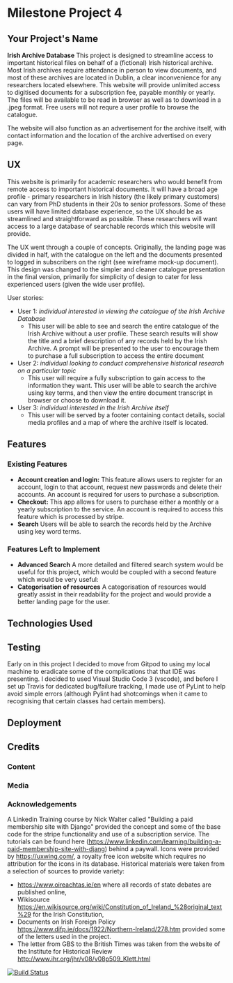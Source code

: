 # Milestone Project 4

## Your Project's Name
**Irish Archive Database**
This project is designed to streamline access to important historical files on behalf of a (fictional) Irish historical archive. Most Irish archives require attendance in person to view documents, and most of these archives are located in Dublin, a clear inconvenience for any researchers located elsewhere. This website will provide unlimited access to digitised documents for a subscription fee, payable monthly or yearly. The files will be available to be read in browser as well as to download in a .jpeg format. Free users will not requre a user profile to browse the catalogue. 

The website will also function as an advertisement for the archive itself, with contact information and the location of the archive advertised on every page.

## UX
This website is primarily for academic researchers who would benefit from remote access to important historical documents. It will have a broad age profile - primary researchers in Irish history (the likely primary customers) can vary from PhD students in their 20s to senior professors. Some of these users will have limited database experience, so the UX should be as streamlined and straightforward as possible. These researchers will want access to a large database of searchable records which this website will provide.

The UX went through a couple of concepts. Originally, the landing page was divided in half, with the catalogue on the left and the documents presented to logged in subscribers on the right (see wireframe mock-up document). This design was changed to the simpler and cleaner catalogue presentation in the final version, primarily for simplicity of design to cater for less experienced users (given the wide user profile). 

User stories:
* User 1: *individual interested in viewing the catalogue of the Irish Archive Database*
    * This user will be able to see and search the entire catalogue of the Irish Archive without a user profile. These search results will show the title and a brief description of any records held by the Irish Archive. A prompt will be presented to the user to encourage them to purchase a full subscription to access the entire document
* User 2: *individual looking to conduct comprehensive historical research on a particular topic*
    * This user will require a fully subscription to gain access to the information they want. This user will be able to search the archive using key terms, and then view the entire document transcript in browser or choose to download it. 
* User 3: *individual interested in the Irish Archive itself*
    * This user will be served by a footer containing contact details, social media profiles and a map of where the archive itself is located. 

## Features

### Existing Features
* **Account creation and login:** This feature allows users to register for an account, login to that account, request new passwords and delete their accounts. An account is required for users to purchase a subscription.
* **Checkout:** This app allows for users to purchase either a monthly or a yearly subscription to the service. An account is required to access this feature which is processed by stripe.
* **Search** Users will be able to search the records held by the Archive using key word terms.

### Features Left to Implement
* **Advanced Search** A more detailed and filtered search system would be useful for this project, which would be coupled with a second feature which would be very useful:
* **Categorisation of resources** A categorisation of resources would greatly assist in their readability for the project and would provide a better landing page for the user. 


## Technologies Used


## Testing

Early on in this project I decided to move from Gitpod to using my local machine to eradicate some of the complications that that IDE was presenting. I decided to used Visual Studio Code 3 (vscode), and before I set up Travis for dedicated bug/failure tracking, I made use of PyLint to help avoid simple errors (although Pylint had shotcomings when it came to recognising that certain classes had certain members). 

## Deployment


## Credits
### Content

### Media

### Acknowledgements

A Linkedin Training course by Nick Walter called "Building a paid membership site with Django" provided the concept and some of the base code for the stripe functionality and use of a subscription service. The tutorials can be found here (https://www.linkedin.com/learning/building-a-paid-membership-site-with-djang) behind a paywall. 
Icons were provided by https://uxwing.com/, a royalty free icon website which requires no attribution for the icons in its database.
Historical materials were taken from a selection of sources to provide variety:
* https://www.oireachtas.ie/en where all records of state debates are published online,
* Wikisource https://en.wikisource.org/wiki/Constitution_of_Ireland_%28original_text%29 for the Irish Constitution,
* Documents on Irish Foreign Policy https://www.difp.ie/docs/1922/Northern-Ireland/278.htm provided some of the letters used in the project.
* The letter from GBS to the British Times was taken from the website of the Institute for Historical Review http://www.ihr.org/jhr/v08/v08p509_Klett.html 


[![Build Status](https://travis-ci.org/cc1005/milestone_4.svg?branch=master)](https://travis-ci.org/cc1005/milestone_4)